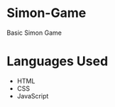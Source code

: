 # Simon-Game
Basic Simon Game
# Languages Used
<ul>
  <li>HTML</li>
  <li>CSS</li>
  <li>JavaScript</li>
 </ul>
